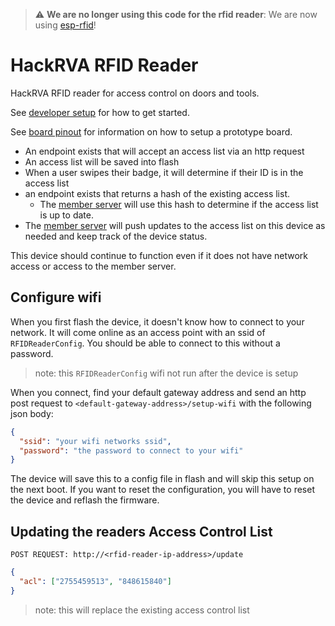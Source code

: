 
> :warning: **We are no longer using this code for the rfid reader**: We are now using [esp-rfid](https://github.com/esprfid/esp-rfid)!


# HackRVA RFID Reader

HackRVA RFID reader for access control on doors and tools.

See [developer setup](./docs/SETUP.md) for how to get started.

See [board pinout](./docs/board_pinout.md) for information on how to setup a prototype board.

- An endpoint exists that will accept an access list via an http request
- An access list will be saved into flash
- When a user swipes their badge, it will determine if their ID is in the access list
- an endpoint exists that returns a hash of the existing access list.
  - The [member server](https://github.com/Ranthalion/rfidLock) will use this hash to determine if the access list is up to date.
- The [member server](https://github.com/Ranthalion/rfidLock) will push updates to the access list on this device as needed and keep track of the device status.

This device should continue to function even if it does not have network access or access to the member server.

## Configure wifi

When you first flash the device, it doesn't know how to connect to your network.
It will come online as an access point with an ssid of `RFIDReaderConfig`. You should be able to connect to this without a password.

> note: this `RFIDReaderConfig` wifi not run after the device is setup

When you connect, find your default gateway address and send an http post request to `<default-gateway-address>/setup-wifi` with the following json body:

```json
{
  "ssid": "your wifi networks ssid",
  "password": "the password to connect to your wifi"
}
```

The device will save this to a config file in flash and will skip this setup on the next boot. If you want to reset the configuration, you will have to reset the device and reflash the firmware.

## Updating the readers Access Control List

`POST REQUEST: http://<rfid-reader-ip-address>/update`

```json
{
  "acl": ["2755459513", "848615840"]
}
```

> note: this will replace the existing access control list
